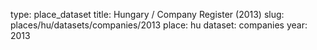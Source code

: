type: place_dataset
title: Hungary / Company Register (2013)
slug: places/hu/datasets/companies/2013
place: hu
dataset: companies
year: 2013
